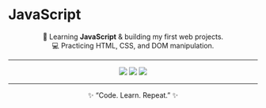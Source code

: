 # JavaScript


<p align="center">
🌱 Learning <b>JavaScript</b> & building my first web projects.<br>
💻 Practicing HTML, CSS, and DOM manipulation.<br>

</p>

---

<p align="center">
  <img src="https://img.shields.io/badge/Language-JavaScript-brightgreen?style=for-the-badge">
  <img src="https://img.shields.io/badge/Editor-VS%20Code-green?style=for-the-badge">
  <img src="https://img.shields.io/badge/Version%20Control-GitHub-success?style=for-the-badge">
</p>

---

<p align="center">
✨ “Code. Learn. Repeat.” ✨
</p>

